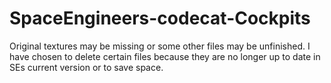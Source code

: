 # SpaceEngineers-codecat-Cockpits
 
Original textures may be missing or some other files may be unfinished. I have chosen to delete certain files because they are no longer up to date in SEs current version or to save space.
